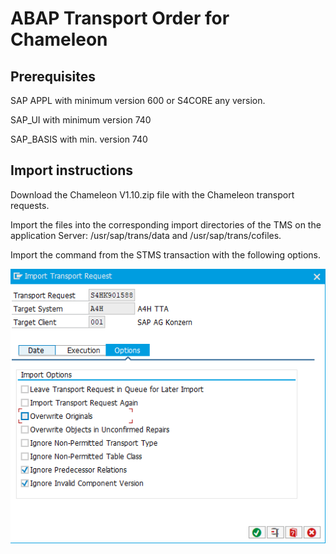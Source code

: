 
# ABAP Transport Order for Chameleon
## Prerequisites
SAP APPL with minimum version 600 or S4CORE any version.

SAP_UI with minimum version 740

SAP_BASIS with min. version 740

## Import instructions
Download the Chameleon V1.10.zip file with the Chameleon transport requests.

Import the files into the corresponding import directories of the TMS on the application Server: /usr/sap/trans/data and /usr/sap/trans/cofiles.

Import the command from the STMS transaction with the following options.

![Import Options](https://raw.githubusercontent.com/fabiocerioni/ChameleonABAP/main/Import%20options.png)
